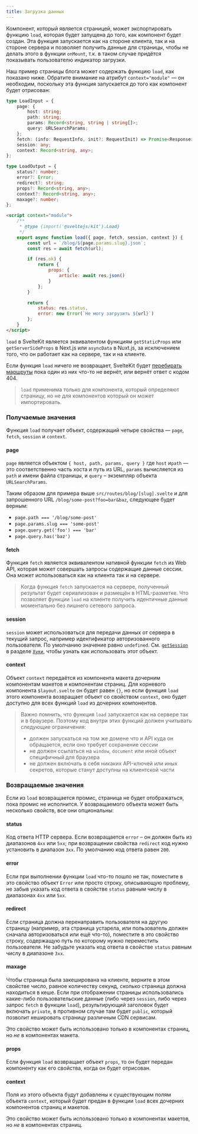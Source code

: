 ```yaml
---
title: Загрузка данных
---
```


Компонент, который является страницей, может экспортировать функцию `load`, которая будет запущена до того, как компонент будет создан. Эта функция запускается как на стороне клиента, так и на стороне сервера и позволяет получить данные для страницы, чтобы не делать этого в функции `onMount`, т.к. в таком случае придётся показывать пользователю индикатор загрузки.

Наш пример страницы блога может содержать функцию `load`, как показано ниже. Обратите внимание на атрибут `context="module"` — он необходим, поскольку эта функция запускается до того как компонент будет отрисован:

```ts
type LoadInput = {
	page: {
		host: string;
		path: string;
		params: Record<string, string | string[]>;
		query: URLSearchParams;
	};
	fetch: (info: RequestInfo, init?: RequestInit) => Promise<Response>;
	session: any;
	context: Record<string, any>;
};

type LoadOutput = {
	status?: number;
	error?: Error;
	redirect?: string;
	props?: Record<string, any>;
	context?: Record<string, any>;
	maxage?: number;
};
```

```html
<script context="module">
	/**
	 * @type {import('@sveltejs/kit').Load}
	 */
	export async function load({ page, fetch, session, context }) {
		const url = `/blog/${page.params.slug}.json`;
		const res = await fetch(url);

		if (res.ok) {
			return {
				props: {
					article: await res.json()
				}
			};
		}

		return {
			status: res.status,
			error: new Error(`Не могу загрузить ${url}`)
		};
	}
</script>
```

`load` в SvelteKit является эквивалентом функциям `getStaticProps` или `getServerSideProps` в Next.js или `asyncData` в Nuxt.js, за исключением того, что он работает как на сервере, так и на клиенте.

Если функция `load` ничего не возвращает, SvelteKit будет [перебирать маршруты](#маршруты-дополнительно-перебор-маршрутов) пока один из них что-то не вернёт, или вернёт ответ с кодом 404.

> `load` применима только для компонента, который определяют страницу, но не для компонентов который он может импортировать.

### Получаемые значения

Функция `load` получает объект, содержащий четыре свойства — `page`, `fetch`, `session` и `context`.

#### page

`page` является объектом `{ host, path, params, query }` где `host` и`path` — это соответственно часть хоста и путь из URL, `params` вычисляется из `path` и имени файла страницы, и `query` – экземпляр объекта `URLSearchParams`.

Таким образом для примера выше `src/routes/blog/[slug].svelte` и для запрошенного URL `/blog/some-post?foo=bar&baz`, следующее будет верным:

- `page.path === '/blog/some-post'`
- `page.params.slug === 'some-post'`
- `page.query.get('foo') === 'bar'`
- `page.query.has('baz')`

#### fetch

Функция `fetch` является эквивалентом нативной функции `fetch` из Web API, которая может совершать запросы содержащие данные сессии. Она может использоваться как на клиента так и на сервере.

> Когда функция `fetch` запускается на сервере, полученный результат будет сериализован и размещён в HTML-разметке. Что позволяет функции `load` на клиенте получить идентичные данные моментально без лишнего сетевого запроса.

#### session

`session` может использоваться для передачи данных от сервера в текущий запрос, например идентификатор авторизованного пользователя. По умолчанию значение равно `undefined`. См. [`getSession`](#хуки-getsession) в разделе [`Хуки`](#хуки), чтобы узнать как использовать этот объект.

#### context

Объект `context` передаётся из компонента макета дочерним компонентам макетов и компонентам страниц. Для корневого компонента `$layout.svelte` он будет равен `{}`, но если функция `load` этого компонента возвращает объект со свойством `context`, оно будет доступно для всех функций `load` из дочерних компонентов.

> Важно помнить, что функция `load` запускается как на сервере так и в браузере. Поэтому код внутри этих функций должен учитывать следующие ограничения:
>
> - должен запускаться на том же домене что и API куда он обращается, если оно требует сохранение сессии
> - не должен ссылаться на `window`, `document` или иной объект специфичный для браузера
> - не должен включать в себя никаких API-ключей или иных секретов, которые станут доступны на клиентской части

### Возвращаемые значения

Если из `load` возвращается промис, страница не будет отображаться, пока промис не исполнится. У возвращаемого объекта может быть несколько свойств, все они опциональны:

#### status

Код ответа HTTP сервера. Если возвращается `error` – он должен быть из диапазонов `4xx` или `5xx`; при возвращении свойства `redirect` код нужно установить в диапазон `3xx`. По умолчанию код ответа равен `200`.

#### error

Если при выполнении функции `load` что-то пошло не так, поместите в это свойство объект `Error` или просто строку, описывающую проблему, не забыв указать код ответа в свойстве `status` равным числу в диапазонах `4xx` или `5xx`.

#### redirect

Если страница должна перенаправить пользователя на другую страницу (например, эта страница устарела, или пользователь должен сначала авторизоваться или ещё что-то), поместите в это свойство строку, содержащую путь по которому нужно переместить пользователя. Не забудьте указать код ответа в свойстве `status` равным числу в диапазоне `3xx`.

#### maxage

Чтобы страница была закеширована на клиенте, верните в этом свойстве число, равное количеству секунд, сколько страница должна находиться в кеше. Если при отображении страницы использовались какие-либо пользовательские данные (либо через `session`, либо через запрос `fetch` в функции `load`), результирующий заголовок будет включать `private`,  в противном случае там будет `public`, который позволит кешировать страницу различным CDN сервисам.

Это свойство может быть использовано только в компонентах страниц, но _не_ в компонентах макета.

#### props

Если функция `load` возвращает объект `props`, то он будет передан компоненту как его свойства, когда он будет отрисован.

#### context

Поля из этого объекта будут добавлены к существующим полям объекта `context`, который будет предан в функции `load` всех дочерних компонентов страниц и макетов.

Это свойство может быть использовано только в компонентах макетов, но _не_ в компонентах страниц.